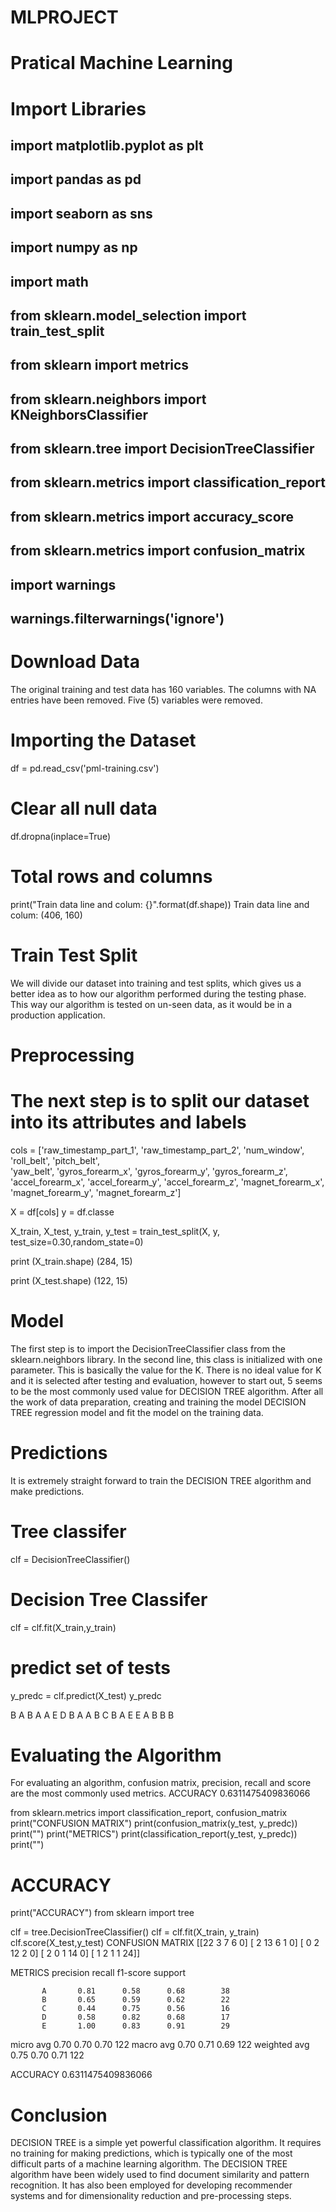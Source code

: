 # MLPROJECT
# Pratical Machine Learning

# Import Libraries

## import matplotlib.pyplot as plt
## import pandas as pd
## import seaborn as sns
## import numpy as np
## import math

## from sklearn.model_selection import train_test_split 
## from sklearn import metrics 


## from sklearn.neighbors import KNeighborsClassifier 
## from sklearn.tree import DecisionTreeClassifier 


## from sklearn.metrics import classification_report
## from sklearn.metrics import accuracy_score
## from sklearn.metrics import confusion_matrix

## import warnings
## warnings.filterwarnings('ignore')

# Download Data
The original training and test data has 160 variables.
The columns with NA entries have been removed. Five (5) variables were removed.

# Importing the Dataset 
df = pd.read_csv('pml-training.csv')

# Clear all null data
df.dropna(inplace=True)

# Total rows and columns 
print("Train data line and colum: {}".format(df.shape))
Train data line and colum: (406, 160)





# Train Test Split
We will divide our dataset into training and test splits, which gives us a better idea as to how our algorithm performed during the testing phase.
This way our algorithm is tested on un-seen data, as it would be in a production application.

# Preprocessing
# The next step is to split our dataset into its attributes and labels

cols = ['raw_timestamp_part_1',
'raw_timestamp_part_2',
'num_window',
'roll_belt',
'pitch_belt',	
'yaw_belt',
'gyros_forearm_x',
'gyros_forearm_y',
'gyros_forearm_z',
'accel_forearm_x',
'accel_forearm_y',
'accel_forearm_z',
'magnet_forearm_x',
'magnet_forearm_y',
'magnet_forearm_z']


X = df[cols]
y = df.classe

X_train, X_test, y_train, y_test = train_test_split(X, y, test_size=0.30,random_state=0)

print (X_train.shape)
(284, 15)

print (X_test.shape)
(122, 15)



# Model
The first step is to import the DecisionTreeClassifier class from the sklearn.neighbors library.
In the second line, this class is initialized with one parameter.
This is basically the value for the K.
There is no ideal value for K and it is selected after testing and evaluation, however to start out, 5 seems to be the most commonly used value for DECISION TREE algorithm.
After all the work of data preparation, creating and training the model DECISION TREE regression model and fit the model on the training data.

# Predictions
It is extremely straight forward to train the DECISION TREE algorithm and make predictions.

# Tree classifer 
clf = DecisionTreeClassifier()

# Decision Tree Classifer
clf = clf.fit(X_train,y_train)

# predict set of tests
y_predc = clf.predict(X_test)
y_predc

B A B A A E D B A A B C B A E E A B B B


# Evaluating the Algorithm
For evaluating an algorithm, confusion matrix, precision, recall and score are the most commonly used metrics.    ACCURACY 0.6311475409836066


from sklearn.metrics import classification_report, confusion_matrix
print("CONFUSION MATRIX")
print(confusion_matrix(y_test, y_predc))
print("")
print("METRICS")
print(classification_report(y_test, y_predc))
print("")

# ACCURACY
print("ACCURACY")
from sklearn import tree

clf = tree.DecisionTreeClassifier()
clf = clf.fit(X_train, y_train)
clf.score(X_test,y_test)
CONFUSION MATRIX
[[22  3  7  6  0]
 [ 2 13  6  1  0]
 [ 0  2 12  2  0]
 [ 2  0  1 14  0]
 [ 1  2  1  1 24]]

METRICS
              precision    recall  f1-score   support

           A       0.81      0.58      0.68        38
           B       0.65      0.59      0.62        22
           C       0.44      0.75      0.56        16
           D       0.58      0.82      0.68        17
           E       1.00      0.83      0.91        29

   micro avg       0.70      0.70      0.70       122
   macro avg       0.70      0.71      0.69       122
weighted avg       0.75      0.70      0.71       122


ACCURACY
0.6311475409836066


# Conclusion
DECISION TREE is a simple yet powerful classification algorithm.
It requires no training for making predictions, which is typically one of the most difficult parts of a machine learning algorithm.
The DECISION TREE algorithm have been widely used to find document similarity and pattern recognition.
It has also been employed for developing recommender systems and for dimensionality reduction and pre-processing steps.
